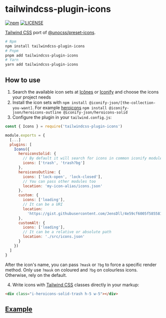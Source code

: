 # tailwindcss-plugin-icons

[![npm](https://badgen.net/npm/v/tailwindcss-plugin-icons)](https://www.npmjs.com/package/tailwindcss-plugin-icons)
[![LICENSE](https://badgen.net/github/license/micromatch/micromatch?color=green)](https://github.com/JensDll/tailwindcss-plugin-icons/blob/main/LICENSE)

[Tailwind CSS](https://tailwindcss.com/docs/installation) port of [@unocss/preset-icons](https://github.com/unocss/unocss/tree/main/packages/preset-icons/).

```bash
# Npm
npm install tailwindcss-plugin-icons
# Pnpm
pnpm add tailwindcss-plugin-icons
# Yarn
yarn add tailwindcss-plugin-icons
```

## How to use

1. Search the available icon sets at [Icônes](https://icones.js.org/collection/all?s=) or [Iconify](https://icon-sets.iconify.design/) and choose the icons your project needs
2. Install the icon sets with `npm install @iconify-json/[the-collection-you-want]`. For example [heroicons](https://heroicons.com/) `npm install @iconify-json/heroicons-outline @iconify-json/heroicons-solid`
3. Configure the plugin in your `tailwind.config.js`:

```js
const { Icons } = require('tailwindcss-plugin-icons')

module.exports = {
  [...]
  plugins: [
    Icons({
      heroiconsSolid: {
        // By default it will search for icons in common iconify module locations
        icons: ['trash', 'trash?bg']
      },
      heroiconsOutline: {
        icons: ['lock-open', 'lock-closed'],
        // You can pass other modules too
        location: 'my-icon-alias/icons.json'
      },
      custom: {
        icons: ['loading'],
        // It can be a URI
        location:
          'https://gist.githubusercontent.com/JensDll/4e59cf6005f585581975941a94bc1d88/raw/6cdeb3cb9dacd47fd132d49004a2e8f4cbc0774f/icons.json'
      },
      customAlt: {
        icons: ['loading'],
        // It can be a relative or absolute path
        location: './src/icons.json'
      }
    })
  ]
}
```

After the icon's name, you can pass `?mask` or `?bg` to force a specific render method. Only use `?mask` on coloured and `?bg` on colourless icons. Otherwise, rely on the default.

4. Write icons with [Tailwind CSS](https://tailwindcss.com/docs/installation) classes directly in your markup:

```html
<div class="i-heroicons-solid-trash h-5 w-5"></div>
```

## [Example](https://stackblitz.com/github/JensDll/tailwindcss-plugin-icons/tree/main/playground/vue?file=tailwind.config.js)
